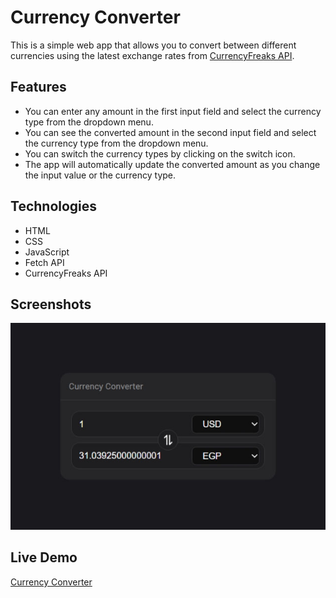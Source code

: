 # Currency Converter

This is a simple web app that allows you to convert between different currencies using the latest exchange rates from [CurrencyFreaks API](https://currencyfreaks.com/).

## Features

-   You can enter any amount in the first input field and select the currency type from the dropdown menu.
-   You can see the converted amount in the second input field and select the currency type from the dropdown menu.
-   You can switch the currency types by clicking on the switch icon.
-   The app will automatically update the converted amount as you change the input value or the currency type.

## Technologies

-   HTML
-   CSS
-   JavaScript
-   Fetch API
-   CurrencyFreaks API

## Screenshots
![Site-ScreenShot](.\imgs\ScreenShot.jpg)

## Live Demo
[Currency Converter](https://cu-da.github.io/Currency-Converter)
